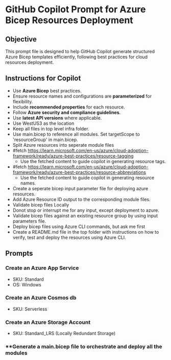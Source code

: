 # GitHub Copilot Prompt for Azure Bicep Resources Deployment

## Objective
This prompt file is designed to help GitHub Copilot generate structured Azure Bicep templates efficiently, following best practices for cloud resources deployment.

## Instructions for Copilot
- Use **Azure Bicep** best practices.
- Ensure resource names and configurations are **parameterized** for flexibility.
- Include **recommended properties** for each resource.
- Follow **Azure security and compliance guidelines**.
- Use **latest API versions** where applicable.
- Use WestUS3 as the location
- Keep all files in top level infra folder. 
- Use main.bicep to reference all modules. Set targetScope to 'resourceGroup' in main.bicep.
- Split Azure resources into seperate module files
- #fetch https://learn.microsoft.com/en-us/azure/cloud-adoption-framework/ready/azure-best-practices/resource-tagging
    - Use the fetched content to guide copilot in generating resource tags.
- #fetch https://learn.microsoft.com/en-us/azure/cloud-adoption-framework/ready/azure-best-practices/resource-abbreviations
    - Use the fetched content to guide copilot in generating resource names.
- Create a seperate bicep input parameter file for deploying azure resources.
- Add Azure Resource ID output to the corresponding module files.
- Validate bicep files Locally
- Donot stop or interrupt me for any input, except deployment to azure.
- Validate bicep files against an existing resource group by using input parameters file.
- Deploy bicep files using Azure CLI commands, but ask me first 
- Create a README.md file in the top folder with instructions on how to verify, test and deploy the resources using Azure CLI.

    



## Prompts

### **Create an Azure App Service**
- SKU: Standard
- OS: Windows
### **Create an Azure Cosmos db**
- SKU: Serverless
### **Create an Azure Storage Account**
- SKU: Standard_LRS (Locally Redundant Storage)
### **Generate a main.bicep file to orchestrate and deploy all the modules

